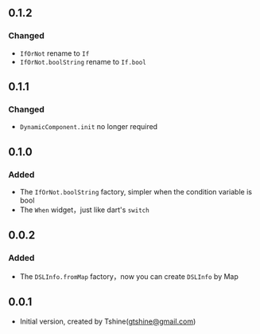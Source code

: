 ## 0.1.2
### Changed
- `IfOrNot` rename to `If`
- `IfOrNot.boolString` rename to `If.bool`

## 0.1.1
### Changed
- `DynamicComponent.init` no longer required

## 0.1.0
### Added
- The `IfOrNot.boolString` factory, simpler when the condition variable is bool
- The `When` widget，just like dart's `switch`

## 0.0.2
### Added
- The `DSLInfo.fromMap` factory，now you can create `DSLInfo` by Map

## 0.0.1

- Initial version, created by Tshine(gtshine@gmail.com)
